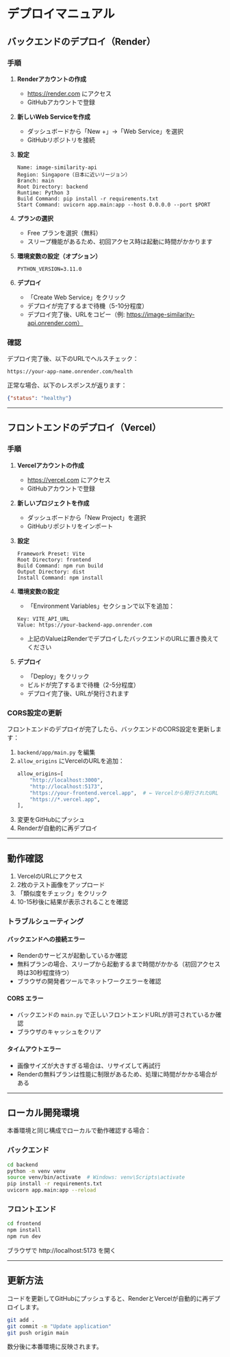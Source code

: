 # デプロイマニュアル

## バックエンドのデプロイ（Render）

### 手順

1. **Renderアカウントの作成**
   - https://render.com にアクセス
   - GitHubアカウントで登録

2. **新しいWeb Serviceを作成**
   - ダッシュボードから「New +」→「Web Service」を選択
   - GitHubリポジトリを接続

3. **設定**
   ```
   Name: image-similarity-api
   Region: Singapore（日本に近いリージョン）
   Branch: main
   Root Directory: backend
   Runtime: Python 3
   Build Command: pip install -r requirements.txt
   Start Command: uvicorn app.main:app --host 0.0.0.0 --port $PORT
   ```

4. **プランの選択**
   - Free プランを選択（無料）
   - スリープ機能があるため、初回アクセス時は起動に時間がかかります

5. **環境変数の設定（オプション）**
   ```
   PYTHON_VERSION=3.11.0
   ```

6. **デプロイ**
   - 「Create Web Service」をクリック
   - デプロイが完了するまで待機（5-10分程度）
   - デプロイ完了後、URLをコピー（例: https://image-similarity-api.onrender.com）

### 確認

デプロイ完了後、以下のURLでヘルスチェック：
```
https://your-app-name.onrender.com/health
```

正常な場合、以下のレスポンスが返ります：
```json
{"status": "healthy"}
```

---

## フロントエンドのデプロイ（Vercel）

### 手順

1. **Vercelアカウントの作成**
   - https://vercel.com にアクセス
   - GitHubアカウントで登録

2. **新しいプロジェクトを作成**
   - ダッシュボードから「New Project」を選択
   - GitHubリポジトリをインポート

3. **設定**
   ```
   Framework Preset: Vite
   Root Directory: frontend
   Build Command: npm run build
   Output Directory: dist
   Install Command: npm install
   ```

4. **環境変数の設定**
   - 「Environment Variables」セクションで以下を追加：
   ```
   Key: VITE_API_URL
   Value: https://your-backend-app.onrender.com
   ```
   - 上記のValueはRenderでデプロイしたバックエンドのURLに置き換えてください

5. **デプロイ**
   - 「Deploy」をクリック
   - ビルドが完了するまで待機（2-5分程度）
   - デプロイ完了後、URLが発行されます

### CORS設定の更新

フロントエンドのデプロイが完了したら、バックエンドのCORS設定を更新します：

1. `backend/app/main.py` を編集
2. `allow_origins` にVercelのURLを追加：
   ```python
   allow_origins=[
       "http://localhost:3000",
       "http://localhost:5173",
       "https://your-frontend.vercel.app",  # ← Vercelから発行されたURL
       "https://*.vercel.app",
   ],
   ```
3. 変更をGitHubにプッシュ
4. Renderが自動的に再デプロイ

---

## 動作確認

1. VercelのURLにアクセス
2. 2枚のテスト画像をアップロード
3. 「類似度をチェック」をクリック
4. 10-15秒後に結果が表示されることを確認

### トラブルシューティング

#### バックエンドへの接続エラー
- Renderのサービスが起動しているか確認
- 無料プランの場合、スリープから起動するまで時間がかかる（初回アクセス時は30秒程度待つ）
- ブラウザの開発者ツールでネットワークエラーを確認

#### CORS エラー
- バックエンドの `main.py` で正しいフロントエンドURLが許可されているか確認
- ブラウザのキャッシュをクリア

#### タイムアウトエラー
- 画像サイズが大きすぎる場合は、リサイズして再試行
- Renderの無料プランは性能に制限があるため、処理に時間がかかる場合がある

---

## ローカル開発環境

本番環境と同じ構成でローカルで動作確認する場合：

### バックエンド
```bash
cd backend
python -m venv venv
source venv/bin/activate  # Windows: venv\Scripts\activate
pip install -r requirements.txt
uvicorn app.main:app --reload
```

### フロントエンド
```bash
cd frontend
npm install
npm run dev
```

ブラウザで http://localhost:5173 を開く

---

## 更新方法

コードを更新してGitHubにプッシュすると、RenderとVercelが自動的に再デプロイします。

```bash
git add .
git commit -m "Update application"
git push origin main
```

数分後に本番環境に反映されます。


